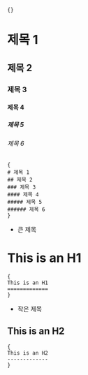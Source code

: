 <pre><code>{}</code></pre>

# 제목 1
## 제목 2
### 제목 3
#### 제목 4
##### 제목 5
###### 제목 6

<pre><code>{
# 제목 1
## 제목 2
### 제목 3
#### 제목 4
##### 제목 5
###### 제목 6
}</code></pre> 

- 큰 제목

This is an H1
=============
<pre><code>{
This is an H1
=============
}</code></pre>

- 작은 제목

This is an H2
-------------
<pre><code>{
This is an H2
-------------
}</code></pre>
